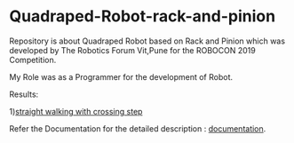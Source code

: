 # Quadraped-Robot-rack-and-pinion
Repository is about Quadraped Robot based on Rack and Pinion which was developed by The Robotics Forum Vit,Pune for the ROBOCON 2019 Competition.

My Role was as a Programmer for the development of Robot.

Results:

1)[straight walking with crossing step](results/video1.mp4)



Refer the Documentation for the detailed description : [documentation](Rnp_documentation_elex.pdf).
